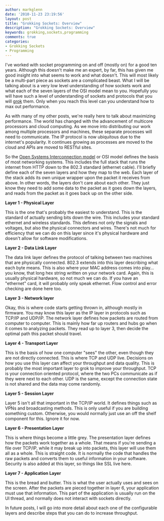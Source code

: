 ```yaml
---
author: markglenn
date: '2010-11-23 23:19:56'
layout: post
title: "Grokking Sockets: Overview"
description: "Grokking Sockets: Overview"
keywords: grokking,sockets,programming
comments: true
categories:
- Grokking Sockets
- Programming
---
```


I've worked with socket programming on and off (mostly on) for a good
ten years. Although this doesn't make me an expert, by far, this has
given me good insight into what seems to work and what doesn't. This
will most likely be a multi-part piece as sockets are a complicated
beast. What I will be talking about is a very low level understanding of
how sockets work and what each of the seven layers of the OSI model mean
to you. Hopefully you will have such a level of understanding of sockets
and protocols that you will [grok](http://en.wikipedia.org/wiki/Grok)
them. Only when you reach this level can you understand how to max out
performance.

<!--more-->

As with many of my other posts, we're really here to talk
about maximizing performance. The world has changed with the advancement
of multicore processors and cloud computing. As we move into
distributing our work among multiple processors and machines, these
separate processes will need to communicate. The IP protocol is now
ubiquitous due to the internet's popularity. It continues growing as
processes are moved to the cloud and APIs are moved to RESTful sites.

So the [Open Systems Interconnection model](http://en.wikipedia.org/wiki/OSI_model) or OSI model defines the
basis of most networking systems. This includes the full stack that runs
the internet from HTTP down to the 802.3 standard (ethernet cable). I'll
briefly define each of the seven layers and how they map to the web.
Each layer of the stack adds its own unique wrapper upon the packet it
receives from above. In other words, the layers don't care about each
other. They just know they need to add some data to the packet as it
goes down the layers, and reads from the packet as it goes back up on
the other side.

**Layer 1 - Physical Layer** 

This is the one that's
probably the easiest to understand. This is the standard of actually
sending bits down the wire. This includes your standard ethernet and
wireless standards. This defines not only the signals and voltages, but
also the physical connectors and wires. There's not much for efficiency
that we can do on this layer since it's physical hardware and doesn't
allow for software modifications.

**Layer 2 - Data Link Layer**

The data link layer defines the protocol of talking between two machines that are
physically connected. 802.3 extends into this layer describing what each
byte means. This is also where your MAC address comes into play... you
know, that long hex string written on your network card. Again, this is
usually physical hardware, so not much we can do. If you have an
"ethernet" card, it will probably only speak ethernet. Flow control and
error checking are done here too.

**Layer 3 - Network layer**

Okay, this is where code starts getting thrown in, although mostly in firmware. You
may know this layer as the IP layer in protocols such as TCP/IP and
UDP/IP. The network layer defines how packets are routed from computer
to computer. This is mainly how far up routers and hubs go when it comes
to analyzing packets. They read up to layer 3, then decide the optimal
path this packet should travel. 

**Layer 4 - Transport Layer** 

This is
the basis of how one computer "sees" the other, even though they are not
directly connected. This is where TCP and UDP live. Decisions on how you
use this layer can affect your throughput and data quality. This is
probably the most important layer to grok to improve your throughput.
TCP is your connection oriented protocol, where the two PCs communicate
as if they were next to each other. UDP is the same, except the
connection state is not shared and the data may come randomly. 

**Layer 5 - Session Layer**

Layer 5 isn't all that important in the TCP/IP world.
It defines things such as VPNs and broadcasting methods. This is only
useful if you are building something custom. Otherwise, you would
normally just use an off the shelf component for this. Ignore it for
now.

**Layer 6 - Presentation Layer**

This is where things become a
little grey. The presentation layer defines how the packets work
together as a whole. That means if you're sending a file over TCP/IP,
while it may break up into packets, this layer will use them all as a
whole. This is straight code. It is normally the code that handles the
raw packets and converts them to useful information in your software.
Security is also added at this layer, so things like SSL live here.

**Layer 7 - Application Layer**

This is the bread and butter. This is
what the user actually uses and sees on the screen. After the packets
are pieced together in layer 6, your application must use that
information. This part of the application is usually run on the UI
thread, and normally does not interact with sockets directly.

In future posts, I will go into more detail about each one of the configurable
layers and describe steps that you can do to increase throughput.
